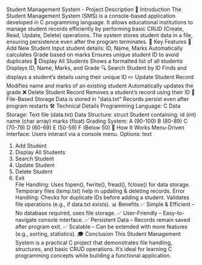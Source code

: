 Student Management System - Project Description
📌 Introduction
The Student Management System (SMS) is a console-based application developed in C programming language. It allows educational institutions to manage student records efficiently by performing basic CRUD (Create, Read, Update, Delete) operations. The system stores student data in a file, ensuring persistence even after the program terminates.
🎯 Key Features
📝 Add New Student
Input student details: ID, Name, Marks
Automatically calculates Grade based on marks
Ensures unique student ID to avoid duplicates
👀 Display All Students
Shows a formatted list of all students
Displays ID, Name, Marks, and Grade
🔍 Search Student by ID
Finds and displays a student’s details using their unique ID
✏️ Update Student Record
Modifies name and marks of an existing student
Automatically updates the grade
❌ Delete Student Record
Removes a student’s record using their ID
📂 File-Based Storage
Data is stored in "data.txt"
Records persist even after program restarts
🛠️ Technical Details
Programming Language: C
Data Storage: Text file (data.txt)
Data Structure: struct Student containing:
id (int)
name (char array)
marks (float)
Grading System:
A (90-100)
B (80-89)
C (70-79)
D (60-69)
E (50-59)
F (Below 50)
🚀 How It Works
Menu-Driven Interface:
Users interact via a console menu.
Options:
text
1. Add Student  
2. Display All Students  
3. Search Student  
4. Update Student  
5. Delete Student  
6. Exit  
File Handling:
Uses fopen(), fwrite(), fread(), fclose() for data storage.
Temporary files (temp.txt) help in updating & deleting records.
Error Handling:
Checks for duplicate IDs before adding a student.
Validates file operations (e.g., if data.txt exists).
📊 Benefits
✅ Simple & Efficient – No database required, uses file storage.
✅ User-Friendly – Easy-to-navigate console interface.
✅ Persistent Data – Records remain saved after program exit.
✅ Scalable – Can be extended with more features (e.g., sorting, statistics).
🎓 Conclusion
This Student Management System is a practical C project that demonstrates file handling, structures, and basic CRUD operations. It’s ideal for learning C programming concepts while building a functional application.



